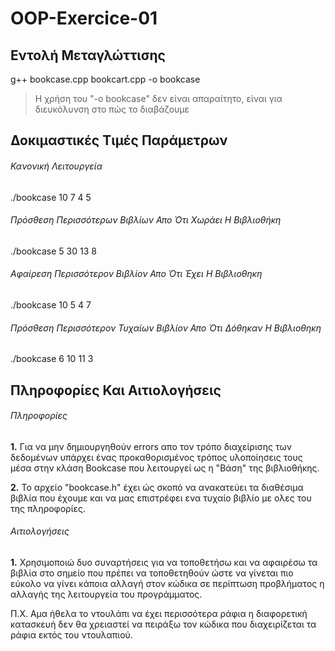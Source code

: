 # OOP-Exercice-01

## Εντολή Μεταγλώττισης

g++ bookcase.cpp bookcart.cpp -o bookcase

> Η χρήση του "-o bookcase" δεν είναι απαραίτητο, είναι για διευκόλυνση στο πώς το διαβάζουμε

## Δοκιμαστικές Τιμές Παράμετρων

###### Κανονική Λειτουργεία
./bookcase 10 7 4 5

###### Πρόσθεση Περισσότερων Βιβλίων Απο Ότι Χωράει Η Βιβλιοθήκη
./bookcase 5 30 13 8

###### Αφαίρεση Περισσότερον Βιβλίον Απο Ότι Έχει Η Βιβλιοθηκη
./bookcase 10 5 4 7

###### Πρόσθεση Περισσότερον Τυχαίων Βιβλίον Απο Ότι Δόθηκαν Η Βιβλιοθηκη
./bookcase 6 10 11 3

## Πληροφορίες Και Αιτιολογήσεις

###### Πληροφορίες ######

**1.** Για να μην δημιουργηθούν errors απο τον τρόπο διαχείρισης των
       δεδομένων υπάρχει ένας προκαθορισμένος τρόπος υλοποίησεις
       τους μέσα στην κλάση Bookcase που λειτουργεί ως η "Βάση" 
       της βιβλιοθήκης.
      
**2.** Το αρχείο "bookcase.h" έχει ώς σκοπό να ανακατεύει τα διαθέσιμα
       βιβλία που έχουμε και να μας επιστρέφει ενα τυχαίο βιβλίο με ολες
       του της πληροφορίες.

###### Αιτιολογήσεις ######
**1.** Χρησιμοποιώ δυο συναρτήσεις για να τοποθετήσω και να 
       αφαιρέσω τα βιβλία στο σημείο που πρέπει να τοποθετηθούν 
       ώστε να γίνεται πιο εύκολο να γίνει κάποια αλλαγή στον 
       κώδικα σε περίπτωση  προβλήματος η αλλαγής της λειτουργεία 
       του προγράμματος.
       
Π.Χ.
Αμα ήθελα το ντουλάπι να έχει περισσότερα ράφια η διαφορετική κατασκευή 
δεν θα χρειαστεί να πειράξω τον κώδικα που διαχειρίζεται τα ράφια εκτός 
του ντουλαπιού.



